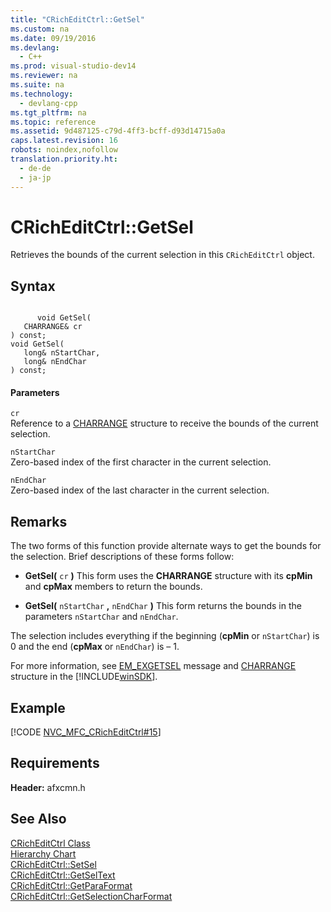 ```yaml
---
title: "CRichEditCtrl::GetSel"
ms.custom: na
ms.date: 09/19/2016
ms.devlang: 
  - C++
ms.prod: visual-studio-dev14
ms.reviewer: na
ms.suite: na
ms.technology: 
  - devlang-cpp
ms.tgt_pltfrm: na
ms.topic: reference
ms.assetid: 9d487125-c79d-4ff3-bcff-d93d14715a0a
caps.latest.revision: 16
robots: noindex,nofollow
translation.priority.ht: 
  - de-de
  - ja-jp
---
```

# CRichEditCtrl::GetSel
Retrieves the bounds of the current selection in this `CRichEditCtrl` object.  
  
## Syntax  
  
```  
  
      void GetSel(  
   CHARRANGE& cr   
) const;  
void GetSel(  
   long& nStartChar,  
   long& nEndChar   
) const;  
```  
  
#### Parameters  
 `cr`  
 Reference to a [CHARRANGE](http://msdn.microsoft.com/library/windows/desktop/bb787885) structure to receive the bounds of the current selection.  
  
 `nStartChar`  
 Zero-based index of the first character in the current selection.  
  
 `nEndChar`  
 Zero-based index of the last character in the current selection.  
  
## Remarks  
 The two forms of this function provide alternate ways to get the bounds for the selection. Brief descriptions of these forms follow:  
  
-   **GetSel(**  `cr`  **)** This form uses the **CHARRANGE** structure with its **cpMin** and **cpMax** members to return the bounds.  
  
-   **GetSel(**  `nStartChar` **,**  `nEndChar`  **)** This form returns the bounds in the parameters `nStartChar` and `nEndChar`.  
  
 The selection includes everything if the beginning (**cpMin** or `nStartChar`) is 0 and the end (**cpMax** or `nEndChar`) is – 1.  
  
 For more information, see [EM_EXGETSEL](http://msdn.microsoft.com/library/windows/desktop/bb788001) message and [CHARRANGE](http://msdn.microsoft.com/library/windows/desktop/bb787885) structure in the [!INCLUDE[winSDK](../vs140/includes/winSDK_md.md)].  
  
## Example  
 [!CODE [NVC_MFC_CRichEditCtrl#15](../CodeSnippet/VS_Snippets_Cpp/NVC_MFC_CRichEditCtrl#15)]  
  
## Requirements  
 **Header:** afxcmn.h  
  
## See Also  
 [CRichEditCtrl Class](../vs140/CRichEditCtrl-Class.md)   
 [Hierarchy Chart](../vs140/Hierarchy-Chart.md)   
 [CRichEditCtrl::SetSel](../vs140/CRichEditCtrl--SetSel.md)   
 [CRichEditCtrl::GetSelText](../vs140/CRichEditCtrl--GetSelText.md)   
 [CRichEditCtrl::GetParaFormat](../vs140/CRichEditCtrl--GetParaFormat.md)   
 [CRichEditCtrl::GetSelectionCharFormat](../vs140/CRichEditCtrl--GetSelectionCharFormat.md)
